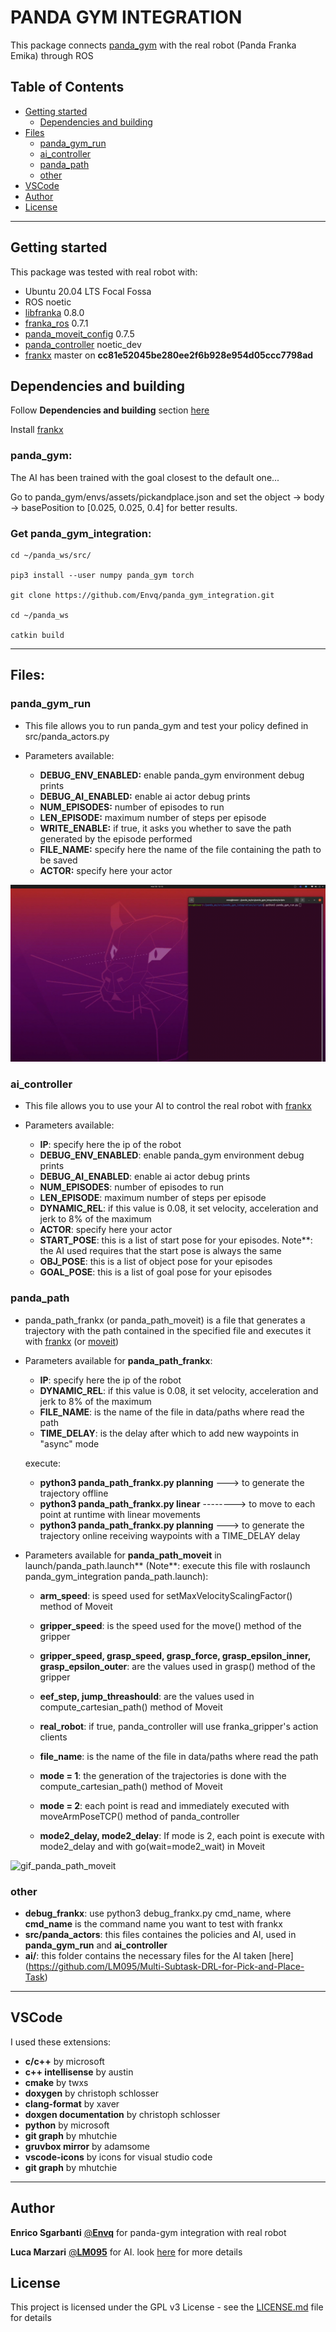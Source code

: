 # **PANDA GYM INTEGRATION**
This package connects [panda_gym](https://github.com/qgallouedec/panda-gym) with the real robot (Panda Franka Emika) through ROS



## **Table of Contents**
* [Getting started](#getting-started)
  * [Dependencies and building](#Dependencies-and-building*)
* [Files](#files)
    * [panda_gym_run](#panda_gym_run)
    * [ai_controller](#ai_controller)
    * [panda_path](#panda_path)
    * [other](#other)
* [VSCode](#vscode)
* [Author](#author)
* [License](#license)



---
## **Getting started**
This package was tested with real robot with:
- Ubuntu 20.04 LTS Focal Fossa
- ROS noetic
- [libfranka](https://github.com/frankaemika/libfranka) 0.8.0
- [franka_ros](https://github.com/frankaemika/franka_ros) 0.7.1
- [panda_moveit_config](https://github.com/ros-planning/panda_moveit_config) 0.7.5
- [panda_controller](https://github.com/Envq/panda_controller) noetic_dev
- [frankx](https://github.com/pantor/frankx) master on **cc81e52045be280ee2f6b928e954d05ccc7798ad**



## **Dependencies and building**
Follow **Dependencies and building** section [here](https://github.com/Envq/panda_controller) 

Install [frankx](https://github.com/pantor/frankx)

### **panda_gym**:
The AI has been trained with the goal closest to the default one... 

Go to panda_gym/envs/assets/pickandplace.json and set the object -> body -> basePosition to [0.025, 0.025, 0.4] for better results.


### **Get panda_gym_integration:**
~~~
cd ~/panda_ws/src/

pip3 install --user numpy panda_gym torch

git clone https://github.com/Envq/panda_gym_integration.git

cd ~/panda_ws

catkin build
~~~



---
## **Files:**

### **panda_gym_run**
- This file allows you to run panda_gym and test your policy defined in src/panda_actors.py

- Parameters available:
    - **DEBUG_ENV_ENABLED:** enable panda_gym environment debug prints
    - **DEBUG_AI_ENABLED:** enable ai actor debug prints
    - **NUM_EPISODES:** number of episodes to run
    - **LEN_EPISODE:** maximum number of steps per episode
    - **WRITE_ENABLE:** if true, it asks you whether to save the path generated by the episode performed
    - **FILE_NAME:** specify here the name of the file containing the path to be saved
    - **ACTOR:** specify here your actor

![gif_panda_gym_run](docs/panda_gym_run.gif)


### **ai_controller**
- This file allows you to use your AI to control the real robot with [frankx](https://github.com/pantor/frankx)

- Parameters available:
    - **IP**: specify here the ip of the robot
    - **DEBUG_ENV_ENABLED**: enable panda_gym environment debug prints
    - **DEBUG_AI_ENABLED**: enable ai actor debug prints
    - **NUM_EPISODES**: number of episodes to run
    - **LEN_EPISODE**: maximum number of steps per episode
    - **DYNAMIC_REL**: if this value is 0.08, it set velocity, acceleration and jerk to 8% of the maximum
    - **ACTOR**: specify here your actor
    - **START_POSE**: this is a list of start pose for your episodes. Note**: the AI used requires that the start pose is always the same
    - **OBJ_POSE**: this is a list of object pose for your episodes
    - **GOAL_POSE**: this is a list of goal pose for your episodes


### **panda_path**
- panda_path_frankx (or panda_path_moveit) is a file that generates a trajectory with the path contained in the specified file and executes it with [frankx](https://github.com/pantor/frankx) (or [moveit](https://moveit.ros.org/))

- Parameters available for **panda_path_frankx**:
    - **IP**: specify here the ip of the robot
    - **DYNAMIC_REL**: if this value is 0.08, it set velocity, acceleration and jerk to 8% of the maximum
    - **FILE_NAME**: is the name of the file in data/paths where read the path
    - **TIME_DELAY**: is the delay after which to add new waypoints in "async" mode

    execute:
    - **python3 panda_path_frankx.py planning** ---> to generate the trajectory offline
    - **python3 panda_path_frankx.py linear**   --------> to move to each point at runtime with linear movements
    - **python3 panda_path_frankx.py planning** ---> to generate the trajectory online receiving waypoints with a TIME_DELAY delay


- Parameters available for **panda_path_moveit** in launch/panda_path.launch** (Note**: execute this file with roslaunch panda_gym_integration panda_path.launch):
    - **arm_speed**: is speed used for setMaxVelocityScalingFactor() method of Moveit
    - **gripper_speed**: is the speed used for the move() method of the gripper
    - **gripper_speed, grasp_speed, grasp_force, grasp_epsilon_inner, grasp_epsilon_outer**: are the values used in grasp() method of the gripper

    - **eef_step, jump_threashould**: are the values used in compute_cartesian_path() method of Moveit

    - **real_robot**: if true, panda_controller will use franka_gripper's action clients
    - **file_name**: is the name of the file in data/paths where read the path

    - **mode = 1**: the generation of the trajectories is done with the compute_cartesian_path() method of Moveit
    - **mode = 2**: each point is read and immediately executed with moveArmPoseTCP() method of panda_controller
    - **mode2_delay, mode2_delay**: If mode is 2, each point is execute with mode2_delay and with go(wait=mode2_wait) in Moveit

![gif_panda_path_moveit](docs/panda_path_moveit.gif)


### **other**
  - **debug_frankx**: use python3 debug_frankx.py cmd_name, where **cmd_name** is the command name you want to test with frankx
  - **src/panda_actors**: this files containes the policies and AI, used in **panda_gym_run** and **ai_controller**
  - **ai/**: this folder contains the necessary files for the AI taken [here] (https://github.com/LM095/Multi-Subtask-DRL-for-Pick-and-Place-Task)



---
## VSCode
I used these extensions:
- **c/c++** by microsoft
- **c++ intellisense** by austin
- **cmake** by twxs
- **doxygen** by christoph schlosser
- **clang-format** by xaver
- **doxgen documentation** by christoph schlosser
- **python** by microsoft
- **git graph** by mhutchie
- **gruvbox mirror** by adamsome
- **vscode-icons** by icons for visual studio code
- **git graph** by mhutchie



---
## Author
**Enrico Sgarbanti** [@**Envq**](https://github.com/Envq) for panda-gym integration with real robot

**Luca Marzari** [@**LM095**](https://github.com/LM095) for AI. look [here](https://github.com/LM095/Multi-Subtask-DRL-for-Pick-and-Place-Task) for more details



## License
This project is licensed under the GPL v3 License - see the [LICENSE.md](LICENSE.md) file for details